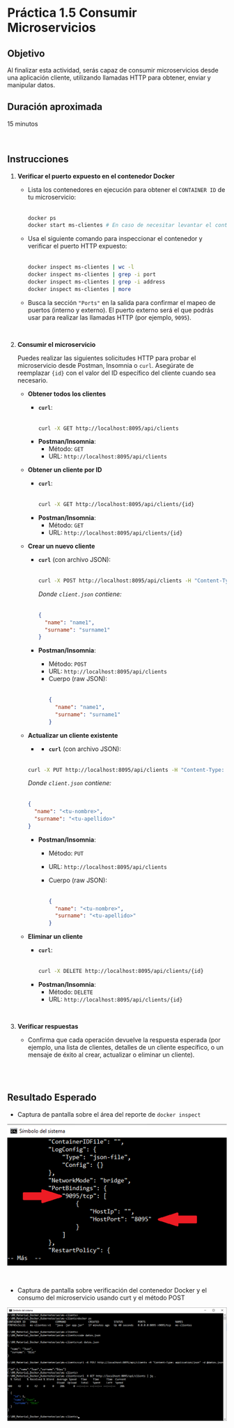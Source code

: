 # Práctica 1.5 Consumir Microservicios

## Objetivo
Al finalizar esta actividad, serás capaz de consumir microservicios desde una aplicación cliente, utilizando llamadas HTTP para obtener, enviar y manipular datos.

## Duración aproximada
15 minutos

<br/>

## Instrucciones

1. **Verificar el puerto expuesto en el contenedor Docker**

   - Lista los contenedores en ejecución para obtener el `CONTAINER ID` de tu microservicio:

     ```bash

     docker ps
     docker start ms-clientes # En caso de necesitar levantar el contenedor
     ```

   - Usa el siguiente comando para inspeccionar el contenedor y verificar el puerto HTTP expuesto:

     ```bash

     docker inspect ms-clientes | wc -l
     docker inspect ms-clientes | grep -i port
     docker inspect ms-clientes | grep -i address
     docker inspect ms-clientes | more
     ```

   - Busca la sección `"Ports"` en la salida para confirmar el mapeo de puertos (interno y externo). El puerto externo será el que podrás usar para realizar las llamadas HTTP (por ejemplo, `9095`).

<br/>


2. **Consumir el microservicio**

   Puedes realizar las siguientes solicitudes HTTP para probar el microservicio desde Postman, Insomnia o `curl`. Asegúrate de reemplazar `{id}` con el valor del ID específico del cliente cuando sea necesario.

   - **Obtener todos los clientes**

     - **`curl`**:
       ```bash

       curl -X GET http://localhost:8095/api/clients
       ```
     - **Postman/Insomnia**:
       - Método: `GET`
       - URL: `http://localhost:8095/api/clients`


   - **Obtener un cliente por ID**

     - **`curl`**:
       ```bash

       curl -X GET http://localhost:8095/api/clients/{id}
       ```
     - **Postman/Insomnia**:
       - Método: `GET`
       - URL: `http://localhost:8095/api/clients/{id}`
       

   - **Crear un nuevo cliente**

     - **`curl`** (con archivo JSON):
       ```bash

       curl -X POST http://localhost:8095/api/clients -H "Content-Type: application/json" -d @client.json
       ```

       *Donde `client.json` contiene:*
       ```json

       {
         "name": "name1",
         "surname": "surname1"
       }
       ```

     - **Postman/Insomnia**:

       - Método: `POST`
       - URL: `http://localhost:8095/api/clients`
       - Cuerpo (raw JSON):
         ```json

         {
           "name": "name1",
           "surname": "surname1"
         }
         ```

   - **Actualizar un cliente existente**

     -  - **`curl`** (con archivo JSON):
       ```bash

       curl -X PUT http://localhost:8095/api/clients -H "Content-Type: application/json" -d @client.json
       ```

       *Donde `client.json` contiene:*

       ```json

       {
         "name": "<tu-nombre>",
         "surname": "<tu-apellido>"
       }
       ```

     - **Postman/Insomnia**:

       - Método: `PUT`
       - URL: `http://localhost:8095/api/clients`

       - Cuerpo (raw JSON):

         ```json

         {
           "name": "<tu-nombre>",
           "surname": "<tu-apellido>"
         }
         ```

   - **Eliminar un cliente**
     - **`curl`**:
       ```bash

       curl -X DELETE http://localhost:8095/api/clients/{id}
       ```
     - **Postman/Insomnia**:
       - Método: `DELETE`
       - URL: `http://localhost:8095/api/clients/{id}`


<br/>


3. **Verificar respuestas**

   - Confirma que cada operación devuelve la respuesta esperada (por ejemplo, una lista de clientes, detalles de un cliente específico, o un mensaje de éxito al crear, actualizar o eliminar un cliente).


<br/><br/>

## Resultado Esperado


- Captura de pantalla sobre el área del reporte de `docker inspect`

![docker build](../images/u1_5_2.png)


<br/>


- Captura de pantalla sobre verificación del contenedor Docker y el consumo del microservicio usando curt y el método POST

![docker build](../images/u1_5_1.png)
